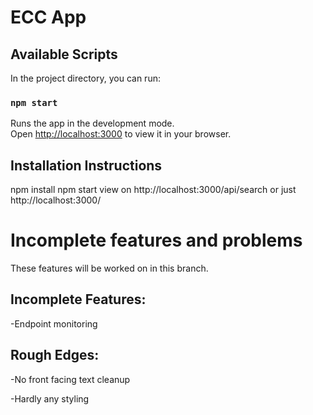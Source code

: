 # ECC App

## Available Scripts

In the project directory, you can run:

### `npm start`

Runs the app in the development mode.\
Open [http://localhost:3000](http://localhost:3000) to view it in your browser.

## Installation Instructions

npm install
npm start
view on http://localhost:3000/api/search or just http://localhost:3000/

# Incomplete features and problems

These features will be worked on in this branch.

## Incomplete Features:

-Endpoint monitoring

## Rough Edges:

-No front facing text cleanup

-Hardly any styling

